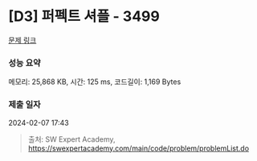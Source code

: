 # [D3] 퍼펙트 셔플 - 3499 

[문제 링크](https://swexpertacademy.com/main/code/problem/problemDetail.do?contestProbId=AWGsRbk6AQIDFAVW) 

### 성능 요약

메모리: 25,868 KB, 시간: 125 ms, 코드길이: 1,169 Bytes

### 제출 일자

2024-02-07 17:43



> 출처: SW Expert Academy, https://swexpertacademy.com/main/code/problem/problemList.do